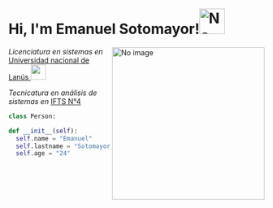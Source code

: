 <h1>Hi, I'm Emanuel Sotomayor!<img src="https://i.pinimg.com/originals/1b/34/df/1b34dfc0a9bf5563e0f960a24b6862db.gif" alt="No image" width="50"/></h1>
<img src="http://2019.phdays.com/local/templates/phdays/build/img/hacker.gif" alt="No image" align="right" width="300"/>
<p><em>Licenciatura en sistemas en </em><a href="http://www.unla.edu.ar/" target="_blank">Universidad nacional de Lanús </a><img src="https://media.giphy.com/media/tOAOc4dz63hGm0tLqt/giphy.gif" width="30"/></p>
<p><em>Tecnicatura en análisis de sistemas en </em><a href="http://www.unla.edu.ar/" target="_blank">IFTS N°4</a></p>

```python
class Person:

def __init__(self):
  self.name = "Emanuel"
  self.lastname = "Sotomayor"
  self.age = "24"

```
